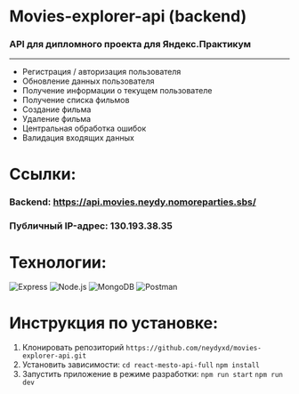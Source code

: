 # Movies-explorer-api (backend)
### API для дипломного проекта для Яндекс.Практикум
---
- Регистрация / авторизация пользователя
- Обновление данных пользователя
- Получение информации о текущем пользователе
- Получение списка фильмов
- Создание фильма
- Удаление фильма
- Центральная обработка ошибок
- Валидация входящих данных
  
# Ссылки:
### Backend: https://api.movies.neydy.nomoreparties.sbs/
### Публичный IP-адрес: 130.193.38.35

# Технологии:
![Express](https://img.shields.io/badge/-Express-090909?style=for-the-badge&logo=Express)
![Node.js](https://img.shields.io/badge/-Node.js-090909?style=for-the-badge&logo=Node.js)
![MongoDB](https://img.shields.io/badge/-MongoDB-090909?style=for-the-badge&logo=MongoDB)
![Postman](https://img.shields.io/badge/-Postman-090909?style=for-the-badge&logo=Postman)

# Инструкция по установке:
1. Клонировать репозиторий 
`https://github.com/neydyxd/movies-explorer-api.git`
2. Установить зависимости:
`cd react-mesto-api-full`
`npm install`
3. Запустить приложение в режиме разработки:
`npm run start`
`npm run dev`


